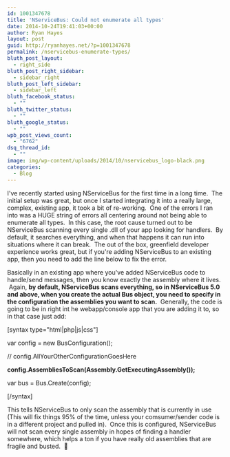 ```yaml
---
id: 1001347678
title: 'NServiceBus: Could not enumerate all types'
date: 2014-10-24T19:41:03+00:00
author: Ryan Hayes
layout: post
guid: http://ryanhayes.net/?p=1001347678
permalink: /nservicebus-enumerate-types/
bluth_post_layout:
  - right_side
bluth_post_right_sidebar:
  - sidebar_right
bluth_post_left_sidebar:
  - sidebar_left
bluth_facebook_status:
  - ""
bluth_twitter_status:
  - ""
bluth_google_status:
  - ""
wpb_post_views_count:
  - "6762"
dsq_thread_id:
  - ""
image: img/wp-content/uploads/2014/10/nservicebus_logo-black.png
categories:
  - Blog
---
```

I've recently started using NServiceBus for the first time in a long time.  The initial setup was great, but once I started integrating it into a really large, complex, existing app, it took a bit of re-working.  One of the errors I ran into was a HUGE string of errors all centering around not being able to enumerate all types.  In this case, the root cause turned out to be NServiceBus scanning every single .dll of your app looking for handlers.  By default, it searches everything, and when that happens it can run into situations where it can break.  The out of the box, greenfield developer experience works great, but if you're adding NServiceBus to an existing app, then you need to add the line below to fix the error.

Basically in an existing app where you've added NServiceBus code to handle/send messages, then you know exactly the assembly where it lives.  Again, **by default, NServiceBus scans everything, so in NServiceBus 5.0 and above, when you create the actual Bus object, you need to specify in the configuration the assemblies you want to scan.**  Generally, the code is going to be in right int he webapp/console app that you are adding it to, so in that case just add:

[syntax type="html|php|js|css"]

var config = new BusConfiguration();

// config.AllYourOtherConfigurationGoesHere

**config.AssembliesToScan(Assembly.GetExecutingAssembly());**

var bus = Bus.Create(config);

[/syntax]

This tells NServiceBus to only scan the assembly that is currently in use (This will fix things 95% of the time, unless your comsumer/sender code is in a different project and pulled in).  Once this is configured, NServiceBus will not scan every single assembly in hopes of finding a handler somewhere, which helps a ton if you have really old assemblies that are fragile and busted.  🙂